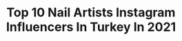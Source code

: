 ---
title: Top 10 Nail Artists Instagram Influencers In Turkey In 2021
description: >-
  Find top nail artists Instagram influencers in Turkey in 2021. Most popular hashtags: #nailsofinstagram #nailart #nailpolish #nailartist.
platform: Instagram
hits: 20
text_top: See the best Instagram influencers on inBeat.
text_bottom: Our search engine has 20 Instagram influencers like this in Turkey for you to contact.
profiles:
  - username: "nils_nailart"
    fullname: >-
      Nilgün Özyer💎
    bio: >-
      🇹🇷UA ilişkiler📓 @bornprettystore 10% off: NIGL91 @beautybigbangs 10% off: NILS @ojeburda @conceptnailart #oje #nailart #nails
    location: "Turkey"
    followers: 26131
    engagement: 256
    commentsToLikes: 0.094181
    id: ck5chr777rbcj0i1106btpvy9
    verified: false
    hashtags: "#nailpolish, #longnails, #conceptnailart, #blogger"
  - username: "ojelimojelii"
    fullname: >-
      Gizem💅🏻
    bio: >-
      💅🏻Oje önerileri 🎨Nail art 📩Reklam & İşbirliği için DM/Mail Kişisel hesap/ @gizemtrrk @duygubeautysaloon1
    location: "Turkey"
    followers: 15928
    engagement: 860
    commentsToLikes: 0.117624
    id: ckaowon4g9re50i78h5xo6dee
    verified: false
    hashtags: "#nailpolish, #nailsofinstagram, #nailstagram, #nailenamel"
  - username: "ojeseli"
    fullname: >-
      Selin 💋
    bio: >-
      🎀Aseton kokusundan kafayı bulan kadın💕 Nailart 💅🏻 Makyaj 💄 Eğlence 🥳 Reklam ve iş birliği için DM 💐
    location: "Turkey"
    followers: 64249
    engagement: 253
    commentsToLikes: 0.024001
    id: ck136ptja7o4t0i19qfyjfvj9
    verified: false
    hashtags: "#nail, #flormaroje, #nailsofinstagram, #nails"
  - username: "blog.bybuse"
    fullname: >-
      Buse 🌟
    bio: >-
      📍İzmir @bbuuusee Reklam ve işbirliği için : DM/Mail 💌 PR•buseeatl33@gmail.com
    location: "Turkey"
    followers: 10450
    engagement: 855
    commentsToLikes: 0.031552
    id: ck8tdeu4132vi0j78dhbla00c
    verified: false
    hashtags: "#skincare, #blog, #nails, #like4likes"
  - username: "seniojeli"
    fullname: >-
      Kübra Vural
    bio: >-
      Protez (Jel) Tırnak Uzmanı 💅🏻 Nailart 💅🏻 Benim ellerim, benim emeklerim🙏🏻💐 @vural_k
    location: "Turkey"
    followers: 19946
    engagement: 163
    commentsToLikes: 0.184570
    id: ckf5s44yjeovd0j23n9vkzwcg
    verified: false
    hashtags: "#nails, #nailsnailsnails, #makeuptutorial, #blogger"
  - username: "mrs.konuk"
    fullname: >-
      Aysun Konuk🌙
    bio: >-
      👩‍👦Mom💙 #makeup / #beauty | #fashion |#instablogger 📩aysun.konuk@hotmail.com ✨Favoriler👉🏻 #mrskonukfavorileri 📍Kocaeli
    location: "Turkey"
    followers: 23881
    engagement: 364
    commentsToLikes: 0.608346
    id: ck8tdjg5z3k5b0j78xsod3hsf
    verified: false
    hashtags: "#makeup, #kocaeli, #mrskonuk, #kocaeliblogger"
  - username: "kupikoo"
    fullname: >-
      Kupiko 🍉
    bio: >-
      Ürün tanıtımı ➕➖| İndirimler💯 | Muadiller ✉️kuupiikoo@gmail.com Öğretmen Hanım 👩🏻‍🏫 Farmasi Linki👇🏼
    location: "Turkey"
    followers: 6363
    engagement: 682
    commentsToLikes: 0.094882
    id: ckapackauvk2o0i78leftjamc
    verified: false
    hashtags: "#oje, #like4likes, #ayd, #likeforlikes"
  - username: "ayse_blogpage"
    fullname: >-
      ✨Ayse's_blogpage✨
    bio: >-
      🤝PR çalışması ve işbirliği için DM 💌 💥Makyaj,Güzellik💅💄 💥İndirim&Alışveriş bilgileri 💥 Aksesuar tanıtımı 💥Temizlik ürünleri 💥Anne&çocuk ürünleri
    location: "Turkey"
    followers: 14253
    engagement: 695
    commentsToLikes: 0.058695
    id: ckap56h6lae340i789box7do4
    verified: false
    hashtags: "#du, #kozmatik, #nudenails, #sa"
  - username: "benimelim"
    fullname: >-
      𝓩𝓮𝔂𝓷𝓮𝓹  𝓑𝓮𝓽𝓾𝓵  𝓒𝓮𝓵𝓲𝓴𝓮𝓵
    bio: >-
      ▫Architect • Content Creator ▫Founder @benimelimdesign 💌 info@benimelim.co ▫Nails | Beauty | Art | Lifestyle | Travel 📌 YOUTUBE #benimelimgeziyor
    location: "Turkey"
    followers: 82821
    engagement: 177
    commentsToLikes: 0.198234
    id: ck0uac52cbuqu0i19xv3umcbh
    verified: false
    hashtags: "#happiestgirlintheworld, #benimelimswatches, #ombrenails, #nailsofinstagram"
  - username: "kubraemirdogan"
    fullname: >-
      KÜBRA EMİRDOĞAN
    bio: >-
      🚩Adana/Ziyapaşa 🗺 ⚜Kübra Emirdoğan & Mikail Ünal Makeup Studio ⚜📩 kbra_emrdgn@hotmail.com 📲 0 (553 730 41 71 ) Whatsapp🔰
    location: "Turkey"
    followers: 34491
    engagement: 155
    commentsToLikes: 0.007292
    id: ck14i47ildk6y0i19qteuoi5b
    verified: false
    hashtags: "#makeup, #makeupvideo, #gelinlik, #tartecosmetics"
---